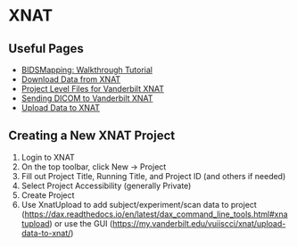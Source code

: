 # XNAT

## Useful Pages

- [BIDSMapping: Walkthrough Tutorial]()
- [Download Data from XNAT]()
- [Project Level Files for Vanderbilt XNAT]()
- [Sending DICOM to Vanderbilt XNAT]()
- [Upload Data to XNAT]()

## Creating a New XNAT Project

1. Login to XNAT
2. On the top toolbar, click New -> Project
3. Fill out Project Title, Running Title, and Project ID (and others if needed)
4. Select Project Accessibility (generally Private)
5. Create Project
6. Use XnatUpload to add subject/experiment/scan data to project (https://dax.readthedocs.io/en/latest/dax_command_line_tools.html#xnatupload) or use the GUI (https://my.vanderbilt.edu/vuiiscci/xnat/upload-data-to-xnat/)
